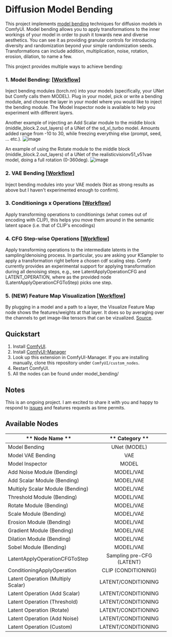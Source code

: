# Diffusion Model Bending
This project implements [model bending](https://github.com/terrybroad/network-bending) techniques for diffusion models in ComfyUI. Model bending allows you to apply transformations to the inner workings of your model in order to push it towards new and diverse aesthetics. You can see it as providing granular controls for introducing diversity and randomization beyond your simple randomization seeds. Transformations can include addition, multiplication, noise, rotation, erosion, dilation, to name a few.

This project provides multiple ways to achieve bending:
### 1. Model Bending: [[Workflow](workflows/basic_unet_bending.json)]
Inject bending modules (torch.nn) into your models (specifically, your UNet but Comfy calls them MODEL). Plug in your model, pick or write a bending module, and choose the layer in your model where you would like to inject the bending module. The Model Inspector node is available to help you experiment with different layers. 

Another example of injecting an Add Scalar module to the middle block (middle_block.2.out_layers) of a UNet of the sd_xl_turbo model. Amounts added range from -10 to 30, while freezing everything else (prompt, seed, ... etc.).
![image](docs/imgs/bending_add_analog_portrait.gif)

An example of using the Rotate module to the middle block (middle_block.2.out_layers) of a UNet of the realisticvisionv51_v51vae model, doing a full rotation (0-360deg).
![image](docs/imgs/bending_rotate_analog_portrait.gif)

### 2. VAE Bending [[Workflow](workflows/vae_bending.json)]
Inject bending modules into your VAE models (Not as strong results as above but I haven't experimented enough to confirm). 
### 3. Conditionings x Operations  [[Workflow](workflows/conditioning_bending.json)]
Apply transforming operations to conditionings (what comes out of encoding with CLIP), this helps you move them around in the semantic latent space (i.e. that of CLIP's encodings)
### 4. CFG Step-wise Operations [[Workflow](workflows/denoising_step_bending.json)]
Apply transforming operations to the intermediate latents in the sampling/denoising process. In particular, you are asking your KSampler to apply a transformation right before a chosen cdf scaling step. Comfy currently provides an experimental support for applying transformation during all denoising steps, e.g., see LatentApplyOperationCFG and LATENT_OPERATION, where as the provided node (LatentApplyOperationCFGToStep) picks one step.

### 5. (NEW) Feature Map Visualization [[Workflow](workflows/feature_map_viz.json)]
By plugging in a model and a path to a layer, the Visualize Feature Map node shows the features/weights at that layer. It does so by averaging over the channels to get image-like tensors that can be vizualized. [Source](https://ravivaishnav20.medium.com/visualizing-feature-maps-using-pytorch-12a48cd1e573). 

## Quickstart

1. Install [ComfyUI](https://docs.comfy.org/get_started).
2. Install [ComfyUI-Manager](https://github.com/ltdrdata/ComfyUI-Manager)
3. Look up this extension in ComfyUI-Manager. If you are installing manually, clone this repository under `ComfyUI/custom_nodes`.
4. Restart ComfyUI.
5. All the nodes can be found under model_bending/

## Notes
This is an ongoing project. I am excited to share it with you and happy to respond to [issues](https://github.com/abuzreq/ComfyUI-Model-Bending/issues) and features requests as time permits. 

## Available Nodes
| **    Node Name   **                        |       **    Category   **       |
|---------------------------------------------|:-------------------------------:|
|     Model   Bending                         |             UNet (MODEL)        |
|     Model VAE   Bending                     |                VAE              |
|     Model   Inspector                       |              MODEL              |
|     Add Noise   Module (Bending)            |             MODEL/VAE           |
|     Add   Scalar Module (Bending)           |            MODEL/VAE            |
|     Multiply   Scalar Module (Bending)      |            MODEL/VAE            |
|     Threshold   Module (Bending)            |            MODEL/VAE            |
|     Rotate   Module (Bending)               |            MODEL/VAE            |
|     Scale Module   (Bending)                |            MODEL/VAE            |
|     Erosion   Module (Bending)              |            MODEL/VAE            |
|     Gradient   Module (Bending)             |            MODEL/VAE            |
|     Dilation   Module (Bending)             |            MODEL/VAE            |
|     Sobel   Module (Bending)                |            MODEL/VAE            |
|     LatentApplyOperationCFGToStep           |     Sampling pre-CFG (LATENT)   |
|     ConditioningApplyOperation              |        CLIP (CONDITIONING)      |
|     Latent   Operation (Multiply Scalar)    |       LATENT/CONDITIONING       |
|     Latent   Operation (Add Scalar)         |       LATENT/CONDITIONING       |
|     Latent   Operation (Threshold)          |       LATENT/CONDITIONING       |
|     Latent   Operation (Rotate)             |       LATENT/CONDITIONING       |
|     Latent   Operation (Add Noise)          |       LATENT/CONDITIONING       |
|     Latent   Operation (Custom)             |       LATENT/CONDITIONING       |
